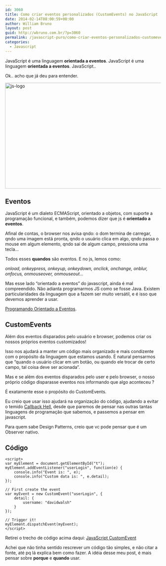 ```yaml
---
id: 3060
title: Como criar eventos personalizados (CustomEvents) no JavaScript
date: 2014-02-14T08:00:59+00:00
author: William Bruno
layout: post
guid: http://wbruno.com.br/?p=3060
permalink: /javascript-puro/como-criar-eventos-personalizados-customevents-no-javascript/
categories:
  - Javascript
---
```

JavaScript é uma linguagem **orientada a eventos**. JavaScript é uma linguagem **orientada a eventos**. JavaScript..

Ok.. acho que já deu para entender.

<img src="/wp-content/uploads/2013/05/js-logo.jpg" alt="js-logo" width="800" height="341" class="aligncenter size-full wp-image-2978" srcset="/wp-content/uploads/2013/05/js-logo.jpg 800w, /wp-content/uploads/2013/05/js-logo-300x127.jpg 300w" sizes="(max-width: 800px) 100vw, 800px" />

<!--more-->

## Eventos

JavaScript é um dialeto ECMAScript, orientado a objetos, com suporte a programação funcional, e também, podemos dizer que js é **orientado a eventos**.

Afinal de contas, o browser nos avisa qndo: o dom termina de carregar, qndo uma imagem está pronta, qndo o usuário clica em algo, qndo passa o mouse em algum elemento, qndo sai de algum campo, pressiona uma tecla&#8230;

Todos esses **quandos** são eventos. E no js, lemos como:

<var>onload, onkeypress, onkeyup, onkeydown, onclick, onchange, onblur, onfocus, onmouseover, onmouseout&#8230;</var>

Mas esse lado &#8220;orientado a eventos&#8221; do javascript, ainda é mal compreendido. Não adianta programarmos JS como se fosse Java. Existem particularidades da linguagem que a fazem ser muito versátil, e é isso que devemos aprender a usar.

[Programando Orientado a Eventos](http://wbruno.com.br/javascript-puro/programando-orientado-eventos-quiz-em-multipassos/).

## CustomEvents

Além dos eventos disparados pelo usuário e browser, podemos criar os nossos próprios eventos customizados!

Isso nos ajudará a manter um código mais organizado e mais condizente com o propósito da linguagem que estamos usando. É natural pensarmos que &#8220;quando o usuário clicar em um botão, ou quando ele trocar de certo campo, tal coisa deve ser acionada&#8221;.

Mas e se além dos eventos disparados pelo user e pelo browser, o nosso próprio código disparasse eventos nos informando que algo aconteceu ?

É exatamente esse o propósito do CustomEvents.

Eu creio que usar isso ajudará na organização do código, ajudando a evitar o temido <a href="http://callbackhell.com/" rel="nofollow">Callback Hell</a>, desde que paremos de pensar nas outras tantas linguagens de programação que sabemos, e passemos a pensar em javascript.

Para quem sabe Design Patterns, creio que vc pode pensar que é um Observer nativo.

## Código

```<div id="t"></div>
<script>
var myElement = document.getElementById("t");
myElement.addEventListener("userLogin", function(e) {
    console.info("Event is: ", e);
    console.info("Custom data is: ", e.detail);
});

// First create the event
var myEvent = new CustomEvent("userLogin", {
    detail: {
        username: "davidwalsh"
    }
});

// Trigger it!
myElement.dispatchEvent(myEvent);
</script>
```

Retirei o trecho de código acima daqui: [JavaScript CustomEvent](http://davidwalsh.name/customevent)

Achei que não tinha sentido rescrever um código tão simples, e não citar a fonte, até pq lá explica bem como fazer. A idéia desse meu post, é mais pensar sobre **porque** e **quando** usar.
